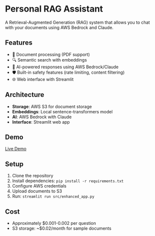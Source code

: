 # Personal RAG Assistant

A Retrieval-Augmented Generation (RAG) system that allows you to chat with your documents using AWS Bedrock and Claude.

## Features
- 📄 Document processing (PDF support)
- 🔍 Semantic search with embeddings
- 🤖 AI-powered responses using AWS Bedrock/Claude
- 🛡️ Built-in safety features (rate limiting, content filtering)
- 🌐 Web interface with Streamlit

## Architecture
- **Storage**: AWS S3 for document storage
- **Embeddings**: Local sentence-transformers model
- **AI**: AWS Bedrock with Claude
- **Interface**: Streamlit web app

## Demo
[Live Demo](your-streamlit-url-here)

## Setup
1. Clone the repository
2. Install dependencies: `pip install -r requirements.txt`
3. Configure AWS credentials
4. Upload documents to S3
5. Run: `streamlit run src/enhanced_app.py`

## Cost
- Approximately $0.001-0.002 per question
- S3 storage: ~$0.02/month for sample documents